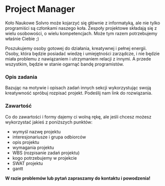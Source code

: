 # Project Manager
Koło Naukowe Solvro może kojarzyć się głównie z informatyką, ale nie tylko programiści są członkami naszego koła. Zespoły projektowe składają się z wielu osobowości, o wielu kompetencjach. Może tym razem potrzebujemy właśnie Ciebie ;) 

Poszukujemy osoby gotowej do działania, kreatywnej i pełnej energii. Osoby, która będzie posiadać wiedzę i umiejętności zarządcze, i nie będzie miała problemu z nawiązaniem i utrzymaniem relacji z innymi. A przede wszystkim, będzie w stanie ogarnąć bandę programistów.

### Opis zadania
Bazując na motywie i opisach zadań innych sekcji wykorzystując swoją kreatywność spróbuj rozpisać projekt. Podeślij nam link do rozwiązania. 

### Zawartość
Co do zawartości i formy dajemy ci wolną rękę, ale jeśli chcesz możesz wykorzystać jakieś z poniższych punktów:
- wymyśl nazwę projektu
- interesjonariusze i grupa odbiorców
- opis projektu
- wymagania projektu
- WBS (rozpisanie zadań projektu)
- kogo potrzebujemy w projekcie
- SWAT projektu
- gantt

**W razie problemów lub pytań zapraszamy do kontaktu i powodzenia!**